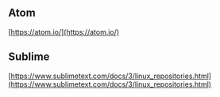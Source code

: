 ## Atom

[https://atom.io/](https://atom.io/)

## Sublime

[https://www.sublimetext.com/docs/3/linux_repositories.html](https://www.sublimetext.com/docs/3/linux_repositories.html)


<!--stackedit_data:
eyJoaXN0b3J5IjpbLTIxMjM0NDY5MzBdfQ==
-->